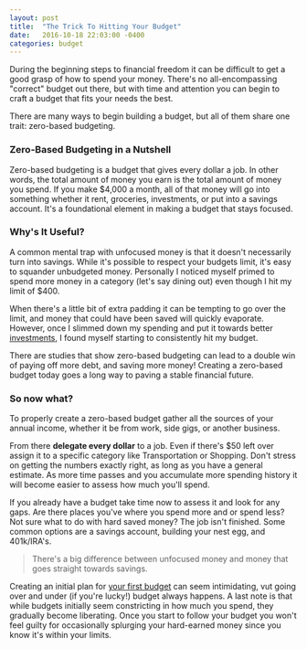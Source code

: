 ```yaml
---
layout: post
title:  "The Trick To Hitting Your Budget"
date:   2016-10-18 22:03:00 -0400
categories: budget
---
```

During the beginning steps to financial freedom it can be difficult to get a good grasp of how to spend your money. There's no all-encompassing "correct" budget out there, but with time and attention you can begin to craft a budget that fits your needs the best.

There are many ways to begin building a budget, but all of them share one trait: zero-based budgeting.

### Zero-Based Budgeting in a Nutshell
Zero-based budgeting is a budget that gives every dollar a job. In other words, the total amount of money you earn is the total amount of money you spend. If you make $4,000 a month, all of that money will go into something whether it rent, groceries, investments, or put into a savings account. It's a foundational element in making a budget that stays focused.

### Why's It Useful?
A common mental trap with unfocused money is that it doesn't necessarily turn into savings. While it's possible to respect your budgets limit, it's easy to squander unbudgeted money. Personally I noticed myself primed to spend more money in a category (let's say dining out) even though I hit my limit of $400.

When there's a little bit of extra padding it can be tempting to go over the limit, and money that could have been saved will quickly evaporate. However, once I slimmed down my spending and put it towards better [investments][investing-money], I found myself starting to consistently hit my budget.

There are studies that show zero-based budgeting can lead to a double win of paying off more debt, and saving more money! Creating a zero-based budget today goes a long way to paving a stable financial future.

### So now what?
To properly create a zero-based budget gather all the sources of your annual income, whether it be from work, side gigs, or another business.

From there **delegate every dollar** to a job. Even if there's $50 left over assign it to a specific category like Transportation or Shopping. Don't stress on getting the numbers exactly right, as long as you have a general estimate. As more time passes and you accumulate more spending history it will become easier to assess how much you'll spend.

If you already have a budget take time now to assess it and look for any gaps. Are there places you've where you spend more and or spend less? Not sure what to do with hard saved money? The job isn't finished. Some common options are a savings account, building your nest egg, and 401k/IRA's.

> There's a big difference between unfocused money and money that goes straight towards savings.

Creating an initial plan for [your first budget][building-a-budget] can seem intimidating, vut going over and under (if you're lucky!) budget always happens. A last note is that while budgets initially seem constricting in how much you spend, they gradually become liberating. Once you start to follow your budget you won't feel guilty for occasionally splurging your hard-earned money since you know it's within your limits.

[investing-money]: http://smartermillennial.com/investment/2016/11/01/early-investing/

[building-a-budget]: http://smartermillennial.com/budget/2016/10/19/budgeting-tips/
